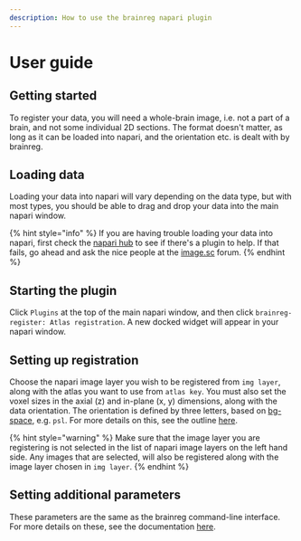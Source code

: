 ```yaml
---
description: How to use the brainreg napari plugin
---
```


# User guide

## Getting started

To register your data, you will need a whole-brain image, i.e. not a part of a brain, and not some individual 2D sections. The format doesn't matter, as long as it can be loaded into napari, and the orientation etc. is dealt with by brainreg.

## Loading data

Loading your data into napari will vary depending on the data type, but with most types, you should be able to drag and drop your data into the main napari window. 

{% hint style="info" %}
If you are having trouble loading your data into napari, first check the [napari hub](https://www.napari-hub.org/) to see if there's a plugin to help. If that fails, go ahead and ask the nice people at the [image.sc](https://forum.image.sc/tag/napari) forum.
{% endhint %}

## Starting the plugin

Click `Plugins` at the top of the main napari window, and then click `brainreg-register: Atlas registration`. A new docked widget will appear in your napari window.

## Setting up registration

Choose the napari image layer you wish to be registered from `img layer`, along with the atlas you want to use from `atlas key`. You must also set the voxel sizes in the axial \(z\) and in-plane \(x, y\) dimensions, along with the data orientation. The orientation is defined by three letters, based on [bg-space](https://github.com/brainglobe/bg-space), e.g. `psl`. For more details on this, see the outline [here](https://docs.brainglobe.info/cellfinder/image-orientation#orientation). 

{% hint style="warning" %}
Make sure that the image layer you are registering is not selected in the list of napari image layers on the left hand side. Any images that are selected, will also be registered along with the image layer chosen in `img layer`.
{% endhint %}

## Setting additional parameters

These parameters are the same as the brainreg command-line interface. For more details on these, see the documentation [here](https://docs.brainglobe.info/brainreg/user-guide/parameters).


